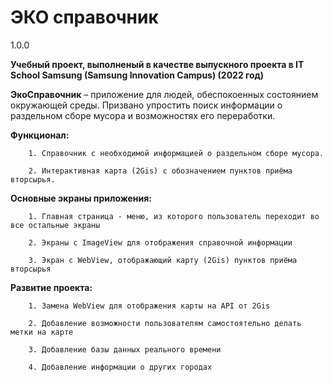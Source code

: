 # ЭКО справочник
1.0.0

__Учебный проект, выполненый в качестве выпускного проекта в IT School Samsung (Samsung Innovation Campus) (2022 год)__

**ЭкоСправочник** – приложение для людей, обеспокоенных состоянием окружающей среды. Призвано упростить поиск информации о раздельном сборе мусора и возможностях его переработки.




**Функционал:**

        1. Справочник с необходимой информацией о раздельном сборе мусора.
        
        2. Интерактивная карта (2Gis) с обозначением пунктов приёма вторсырья.
        
        
        
        
**Основные экраны приложения:**

        1. Главная страница - меню, из которого пользователь переходит во все остальные экраны
        
        2. Экраны с ImageView для отображения справочной информации
        
        3. Экран с WebView, отображающий карту (2Gis) пунктов приёма вторсырья
        
        


**Развитие проекта:**

        1. Замена WebView для отображения карты на API от 2Gis
        
        2. Добавление возможности пользователям самостоятельно делать метки на карте
        
        3. Добавление базы данных реального времени
        
        4. Добавление информации о других городах


